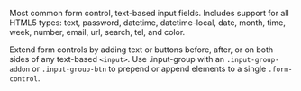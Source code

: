 Most common form control, text-based input fields. Includes support for all HTML5 types: text, password, datetime, datetime-local, date, month, time, week, number, email, url, search, tel, and color.

Extend form controls by adding text or buttons before, after, or on both sides of any text-based `<input>`. Use .input-group with an `.input-group-addon` or `.input-group-btn` to prepend or append elements to a single `.form-control`.